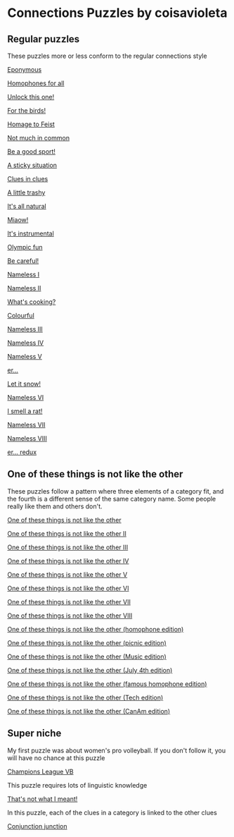# Connections Puzzles by coisavioleta

## Regular puzzles

These puzzles more or less conform to the regular connections style

[Eponymous](https://connectionsplus.io/game/QKGNVB)

[Homophones for all](https://connectionsplus.io/game/77GmqM)

[Unlock this one!](https://connectionsplus.io/game/pGkpfU)

[For the birds!](https://connectionsplus.io/game/hpOrDN)

[Homage to Feist](https://connectionsplus.io/game/nIWzyG)

[Not much in common](https://connectionsplus.io/game/AwhPpF)

[Be a good sport!](https://connectionsplus.io/game/ZfXojt)

[A sticky situation](https://connectionsplus.io/game/O8X9Fo)

[Clues in clues](https://connectionsplus.io/game/elcgAI)

[A little trashy](https://connectionsplus.io/game/SJzzra)

[It's all natural](https://connectionsplus.io/game/loeA8r)

[Miaow!](https://connectionsplus.io/game/GQZMqD)

[It's instrumental](https://connectionsplus.io/game/zk1DyN)

[Olympic fun](https://connectionsplus.io/game/oKivoo)

[Be careful!](https://connectionsplus.io/game/93zAZx)

[Nameless I](https://connectionsplus.io/game/kdym0C)

[Nameless II](https://connectionsplus.io/game/KNUMzJ)

[What's cooking?](https://connectionsplus.io/game/eqjjlV)

[Colourful](https://connectionsplus.io/game/sZgpNX)

[Nameless III](https://connectionsplus.io/game/4gNkmF)

[Nameless IV](https://connectionsplus.io/game/wFvFcP)

[Nameless V](https://connectionsplus.io/game/mjdMSv)

[er...](https://connectionsplus.io/game/tl6DMY)

[Let it snow!](https://connectionsplus.io/game/sTcwnv)

[Nameless VI](https://connectionsplus.io/game/FGKDYN)

[I smell a rat!](https://connectionsplus.io/game/52FyZw)

[Nameless VII](https://connectionsplus.io/game/P3KZOX)

[Nameless VIII](https://connectionsplus.io/game/p0aCef)

[er... redux](https://connectionsplus.io/game/VV3lf8)

## One of these things is not like the other

These puzzles follow a pattern where three elements of a category fit, and the fourth is a different sense of the same category name. Some people really like them and others don't. 

[One of these things is not like the other](https://connectionsplus.io/game/ia43S9)

[One of these things is not like the other II](https://connectionsplus.io/game/pot9X2)

[One of these things is not like the other III](https://connectionsplus.io/game/zkOyzX)

[One of these things is not like the other IV](https://connectionsplus.io/game/8W7aJr)

[One of these things is not like the other V](https://connectionsplus.io/game/mlWk1f)

[One of these things is not like the other VI](https://connectionsplus.io/game/nPiLXM)

[One of these things is not like the other VII](https://connectionsplus.io/game/9VKBMB)

[One of these things is not like the other VIII](https://connectionsplus.io/game/iYva26)

[One of these things is not like the other (homophone edition)](https://connectionsplus.io/game/oOs5Vz)

[One of these things is not like the other (picnic edition)](https://connectionsplus.io/game/Zqmkry)

[One of these things is not like the other (Music edition)](https://connectionsplus.io/game/0idmfi)

[One of these things is not like the other (July 4th edition)](https://connectionsplus.io/game/5WrpEm)

[One of these things is not like the other (famous homophone edition)](https://connectionsplus.io/game/5RQVjy)

[One of these things is not like the other (Tech edition)](https://connectionsplus.io/game/SKxsI8)

[One of these things is not like the other (CanAm edition)](https://connectionsplus.io/game/jxGMjK)

## Super niche

My first puzzle was about women's pro volleyball. If you don't follow it, you will have no chance at this puzzle

[Champions League VB](https://connectionsplus.io/game/FxEjzS)

This puzzle requires lots of linguistic knowledge

[That's not what I meant!](https://connectionsplus.io/game/ONkUjc)

In this puzzle, each of the clues in a category is linked to the other clues

[Conjunction junction](https://connectionsplus.io/game/r7Zl2G)
